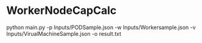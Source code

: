 # WorkerNodeCapCalc

python main.py -p Inputs/PODSample.json -w Inputs/Workersample.json -v Inputs/VirualMachineSample.json -o result.txt
